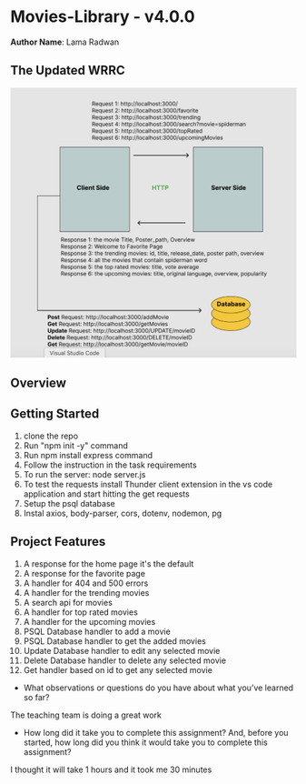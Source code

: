 # Movies-Library - v4.0.0

**Author Name**: Lama Radwan

## The Updated WRRC 
![WRRC Image](WRRC.png)

## Overview

## Getting Started
1. clone the repo
2. Run "npm init -y" command
3. Run npm install express command
4. Follow the instruction in the task requirements
5. To run the server: node server.js
6. To test the requests install Thunder client extension in the vs code application and start hitting the get requests
7. Setup the psql database
8. Instal  axios, body-parser, cors, dotenv, nodemon, pg

## Project Features
<!-- What are the features included in you app -->
1. A response for the home page it's the default
2. A response for the favorite page
3. A handler for 404 and 500 errors
4. A handler for the trending movies
5. A search api for movies
6. A handler for top rated movies
7. A handler for the upcoming movies
8. PSQL Database handler to add a movie
9. PSQL Database handler to get the added movies
10. Update Database handler to edit any selected movie
11. Delete Database handler to delete any selected movie
12. Get handler based on id to get any selected movie


* What observations or questions do you have about what you’ve learned so far?

The teaching team is doing a great work

* How long did it take you to complete this assignment? And, before you started, how long did you think it would take you to complete this assignment?

I thought it will take 1 hours and it took me 30 minutes